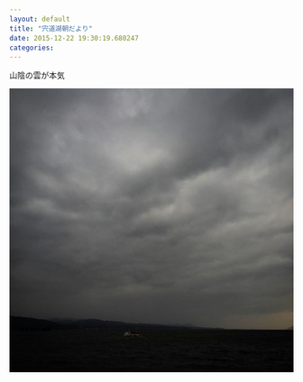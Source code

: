 ```yaml
---
layout: default
title: "宍道湖朝だより"
date: 2015-12-22 19:30:19.680247
categories: 
---
```


山陰の雲が本気

![](/assets/images/201512/12301174_1506610892967632_1831357219_n.jpg)


